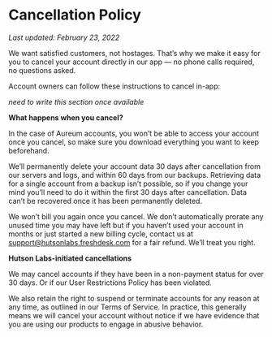 # Cancellation Policy
*Last updated: February 23, 2022*

We want satisfied customers, not hostages. That’s why we make it easy for you to cancel your account directly in our app — no phone calls required, no questions asked.

Account owners can follow these instructions to cancel in-app:

_need to write this section once available_

**What happens when you cancel?**

In the case of Aureum accounts, you won’t be able to access your account once you cancel, so make sure you download everything you want to keep beforehand. 

We’ll permanently delete your account data 30 days after cancellation from our servers and logs, and within 60 days from our backups. Retrieving data for a single account from a backup isn’t possible, so if you change your mind you’ll need to do it within the first 30 days after cancellation. Data can’t be recovered once it has been permanently deleted.

We won’t bill you again once you cancel. We don’t automatically prorate any unused time you may have left but if you haven’t used your account in months or just started a new billing cycle, contact us at support@hutsonlabs.freshdesk.com for a fair refund. We’ll treat you right.

**Hutson Labs-initiated cancellations**

We may cancel accounts if they have been in a non-payment status for over 30 days. Or if our User Restrictions Policy has been violated.

We also retain the right to suspend or terminate accounts for any reason at any time, as outlined in our Terms of Service. In practice, this generally means we will cancel your account without notice if we have evidence that you are using our products to engage in abusive behavior.
